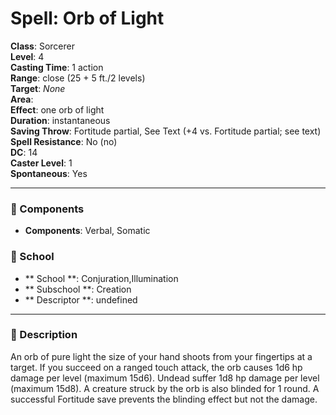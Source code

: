 
# Spell: Orb of Light
**Class**: Sorcerer  
**Level**: 4  
**Casting Time**: 1 action  
**Range**: close (25 + 5 ft./2 levels)  
**Target**: _None_  
**Area**:   
**Effect**: one orb of light  
**Duration**: instantaneous  
**Saving Throw**: Fortitude partial, See Text (+4 vs. Fortitude partial; see text)  
**Spell Resistance**: No (no)  
**DC**: 14  
**Caster Level**: 1  
**Spontaneous**: Yes

---

### 🔮 Components
- **Components**: Verbal, Somatic

### 🏫 School
- ** School **: Conjuration,Illumination
- ** Subschool **: Creation
- ** Descriptor **: undefined
---

### 📜 Description
An orb of pure light the size of your hand shoots from your fingertips at a target. If you succeed on a ranged touch attack, the orb causes 1d6 hp damage per level (maximum 15d6). Undead suffer 1d8 hp damage per level (maximum 15d8). A creature struck by the orb is also blinded for 1 round. A successful Fortitude save prevents the blinding effect but not the damage.
